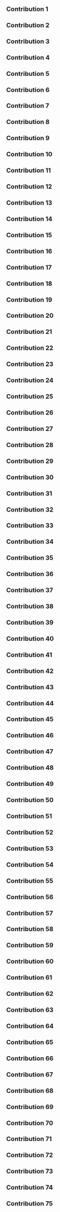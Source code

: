 

### Contribution 1


### Contribution 2


### Contribution 3


### Contribution 4


### Contribution 5


### Contribution 6


### Contribution 7


### Contribution 8


### Contribution 9


### Contribution 10


### Contribution 11


### Contribution 12


### Contribution 13


### Contribution 14


### Contribution 15


### Contribution 16


### Contribution 17


### Contribution 18


### Contribution 19


### Contribution 20


### Contribution 21


### Contribution 22


### Contribution 23


### Contribution 24


### Contribution 25


### Contribution 26


### Contribution 27


### Contribution 28


### Contribution 29


### Contribution 30


### Contribution 31


### Contribution 32


### Contribution 33


### Contribution 34


### Contribution 35


### Contribution 36


### Contribution 37


### Contribution 38


### Contribution 39


### Contribution 40


### Contribution 41


### Contribution 42


### Contribution 43


### Contribution 44


### Contribution 45


### Contribution 46


### Contribution 47


### Contribution 48


### Contribution 49


### Contribution 50


### Contribution 51


### Contribution 52


### Contribution 53


### Contribution 54


### Contribution 55


### Contribution 56


### Contribution 57


### Contribution 58


### Contribution 59


### Contribution 60


### Contribution 61


### Contribution 62


### Contribution 63


### Contribution 64


### Contribution 65


### Contribution 66


### Contribution 67


### Contribution 68


### Contribution 69


### Contribution 70


### Contribution 71


### Contribution 72


### Contribution 73


### Contribution 74


### Contribution 75
